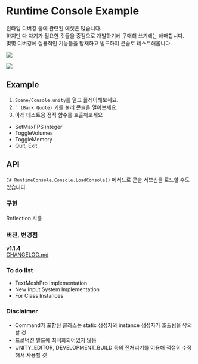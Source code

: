 # Runtime Console Example

런타임 디버깅 툴에 관련된 에셋은 많습니다.  
하지만 다 자기가 필요한 것들을 중점으로 개발하기에 구매해 쓰기에는 애매합니다.  
몇몇 디버깅에 실용적인 기능들을 탑재하고 빌드하여 콘솔로 테스트해봅니다.  

![](https://github.com/cqtd/runtime-console/blob/master/Images/1.gif?raw=true)  

![](https://github.com/cqtd/runtime-console/blob/master/Images/2.gif?raw=true)  

## Example
1. `Scene/Console.unity`를 열고 플레이해보세요.  
2. ``` ` (Back Quote) ``` 키를 눌러 콘솔을 열어보세요.
3. 아래 테스트용 정적 함수를 호출해보세요

- SetMaxFPS integer
- ToggleVolumes
- ToggleMemory
- Quit, Exit

## API
```C# RuntimeConsole.Console.LoadConsole()``` 메서드로 콘솔 서브씬을 로드할 수도 있습니다.

### 구현
Reflection 사용

### 버전, 변경점
**v1.1.4**  
[CHANGELOG.md](https://github.com/cqtd/runtime-console/blob/master/CHANGELOG.md)

### To do list
- TextMeshPro Implementation
- New Input System Implementation
- For Class Instances

### Disclaimer
- Command가 포함된 클래스는 static 생성자와 instance 생성자가 호출됨을 유의할 것
- 프로덕션 빌드에 최적화되어있지 않음
- UNITY_EDITOR, DEVELOPMENT_BUILD 등의 전처리기를 이용해 적절히 수정해서 사용할 것
